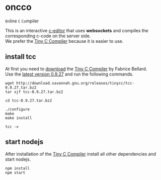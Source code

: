 # oncco

`On`line `C` `Co`mpiler  
  
This is an interactive [c-editor](https://microsoft.github.io/monaco-editor/) that uses **websockets** and compiles the corresponding c-code on the server side.  
We prefer the [Tiny C Compiler](https://bellard.org/tcc/) because it is easier to use.

## install tcc

At first you need to [download](http://download.savannah.gnu.org/releases/tinycc/) the [Tiny C Compiler](https://bellard.org/tcc/) by Fabrice Bellard.  
Use the [latest version 0.9.27](http://download.savannah.gnu.org/releases/tinycc/tcc-0.9.27.tar.bz2) and run the following commands.

```
wget http://download.savannah.gnu.org/releases/tinycc/tcc-0.9.27.tar.bz2
tar xjf tcc-0.9.27.tar.bz2

cd tcc-0.9.27.tar.bz2

./configure
make 
make install

tcc -v
```

## start nodejs

After installation of the [Tiny C Compiler](https://bellard.org/tcc/) install all other dependencies and start nodejs.

```
npm install
npm start
```
